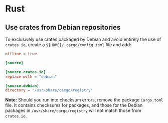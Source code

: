 # Rust

## Use crates from Debian repositories

To exclusively use crates packaged by Debian and avoid entirely the use of
`crates.io`, create a `${HOME}/.cargo/config.toml` file and add:
```toml
offline = true

[source]

[source.crates-io]
replace-with = "debian"

[source.debian]
directory = "/usr/share/cargo/registry"
```

**Note:** Should you run into checksum errors, remove the package `Cargo.toml`
file. It contains checksums for packages, and those for the Debian packages in
`/usr/share/cargo/registry` will not match those from `crates.io`.
